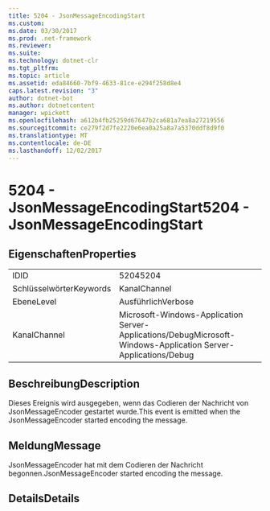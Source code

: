 ```yaml
---
title: 5204 - JsonMessageEncodingStart
ms.custom: 
ms.date: 03/30/2017
ms.prod: .net-framework
ms.reviewer: 
ms.suite: 
ms.technology: dotnet-clr
ms.tgt_pltfrm: 
ms.topic: article
ms.assetid: eda84660-7bf9-4633-81ce-e294f258d8e4
caps.latest.revision: "3"
author: dotnet-bot
ms.author: dotnetcontent
manager: wpickett
ms.openlocfilehash: a612b4fb25259d67647b2ca681a7ea8a27219556
ms.sourcegitcommit: ce279f2d7fe2220e6ea0a25a8a7a5370ddf8d9f0
ms.translationtype: MT
ms.contentlocale: de-DE
ms.lasthandoff: 12/02/2017
---
```

# <a name="5204---jsonmessageencodingstart"></a><span data-ttu-id="6ca77-102">5204 - JsonMessageEncodingStart</span><span class="sxs-lookup"><span data-stu-id="6ca77-102">5204 - JsonMessageEncodingStart</span></span>
## <a name="properties"></a><span data-ttu-id="6ca77-103">Eigenschaften</span><span class="sxs-lookup"><span data-stu-id="6ca77-103">Properties</span></span>  
  
|||  
|-|-|  
|<span data-ttu-id="6ca77-104">ID</span><span class="sxs-lookup"><span data-stu-id="6ca77-104">ID</span></span>|<span data-ttu-id="6ca77-105">5204</span><span class="sxs-lookup"><span data-stu-id="6ca77-105">5204</span></span>|  
|<span data-ttu-id="6ca77-106">Schlüsselwörter</span><span class="sxs-lookup"><span data-stu-id="6ca77-106">Keywords</span></span>|<span data-ttu-id="6ca77-107">Kanal</span><span class="sxs-lookup"><span data-stu-id="6ca77-107">Channel</span></span>|  
|<span data-ttu-id="6ca77-108">Ebene</span><span class="sxs-lookup"><span data-stu-id="6ca77-108">Level</span></span>|<span data-ttu-id="6ca77-109">Ausführlich</span><span class="sxs-lookup"><span data-stu-id="6ca77-109">Verbose</span></span>|  
|<span data-ttu-id="6ca77-110">Kanal</span><span class="sxs-lookup"><span data-stu-id="6ca77-110">Channel</span></span>|<span data-ttu-id="6ca77-111">Microsoft-Windows-Application Server-Applications/Debug</span><span class="sxs-lookup"><span data-stu-id="6ca77-111">Microsoft-Windows-Application Server-Applications/Debug</span></span>|  
  
## <a name="description"></a><span data-ttu-id="6ca77-112">Beschreibung</span><span class="sxs-lookup"><span data-stu-id="6ca77-112">Description</span></span>  
 <span data-ttu-id="6ca77-113">Dieses Ereignis wird ausgegeben, wenn das Codieren der Nachricht von JsonMessageEncoder gestartet wurde.</span><span class="sxs-lookup"><span data-stu-id="6ca77-113">This event is emitted when the JsonMessageEncoder started encoding the message.</span></span>  
  
## <a name="message"></a><span data-ttu-id="6ca77-114">Meldung</span><span class="sxs-lookup"><span data-stu-id="6ca77-114">Message</span></span>  
 <span data-ttu-id="6ca77-115">JsonMessageEncoder hat mit dem Codieren der Nachricht begonnen.</span><span class="sxs-lookup"><span data-stu-id="6ca77-115">JsonMessageEncoder started encoding the message.</span></span>  
  
## <a name="details"></a><span data-ttu-id="6ca77-116">Details</span><span class="sxs-lookup"><span data-stu-id="6ca77-116">Details</span></span>
